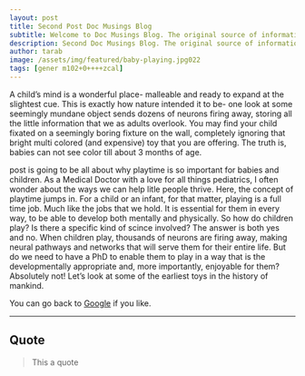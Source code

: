 ```yaml
---
layout: post
title: Second Post Doc Musings Blog
subtitle: Welcome to Doc Musings Blog. The original source of information.
description: Second Doc Musings Blog. The original source of information.
author: tarab
image: /assets/img/featured/baby-playing.jpg022                           .11..............................................vn     
tags: [gener m102+0++++zcal]
---
```


A child’s mind is a wonderful place- malleable and ready to expand at the slightest cue. This is exactly how nature intended it to be- one look at some seemingly mundane object sends dozens of neurons firing away, storing all the little information that we as adults overlook. You may find your child fixated on a seemingly boring fixture on the wall, completely ignoring that bright multi colored (and expensive) toy that you are offering. The truth is, babies can not see color till about 3 months of age. 


 post is going to be all about why playtime is so important for babies and children. As a Medical Doctor with a love for all things pediatrics, I often wonder about the ways we can help litle people thrive. Here, the concept of playtime jumps in. For a child or an infant, for that matter, playing is a full time job. Much like the jobs that we hold. It is essential for them in every way, to be able to develop both mentally and physically. So how do children play? Is there a specific kind of scince involved? The answer is both yes and no. When children play, thousands of neurons are firing away, making neural pathways and networks that will serve them for their entire life. But do we need to have a PhD to enable them to play in a way that is the developmentally appropriate and, more importantly, enjoyable for them? Absolutely not! Let’s look at some of the earliest toys in the history of mankind.
 
 

You can go back to [Google](https://www.google.com) if you like.

---

## Quote

> This a quote